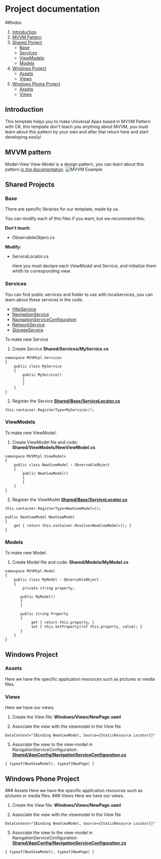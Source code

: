 # Project documentation

##Index
1. [Introduction](#introduction) 
2. [MVVM Pattern](#mvvm-pattern) 
3. [Shared Project](#shared-projects) 
    * [Base](#base) 
    * [Services](#services) 
    * [ViewModels](#viewmodels) 
    * [Models](#models) 
4. [Windows Project](#windows-project) 
    * [Assets](#assets) 
    * [Views](#views) 
5. [Windows Phone Project](#windows-phone-project) 
    * [Assets](#wp-assets)
    * [Views](#wp-views)

## Introduction
This template helps you to make Universal Apps based in MVVM Pattern with C#, this template don't teach you anything about MVVM, you must learn about this pattern by your own and after that return here and start developing easily!
## MVVM pattern
Model-View View-Model is a design pattern, you can learn about this pattern [in the documentation](http://msdn.microsoft.com/en-us/library/gg405484.aspx).
![MVVM Example](http://i.imgur.com/TMp4RsZ.png)
## Shared Projects
### Base
There are specific libraries for our template, made by us.

You can modify each of this files if you want, but we recommend this:

**Don't touch:**

* ObservableObject.cs

**Modify:**

* ServiceLocator.cs

    Here you must declare each ViewModel and Service, and initialize them whith its corresponding view.

### Services
You can find public services and folder to use with localservices, you can learn about these services in the code.

- [HttpService](https://github.com/MSPSpain/Universal-App-MVVM/blob/master/CSharp/Project/MVVMtpl/MVVMtpl.Shared/Services/HttpService.cs)
- [NavigationService](https://github.com/MSPSpain/Universal-App-MVVM/blob/master/CSharp/Project/MVVMtpl/MVVMtpl.Shared/Services/NavigationService.cs)
- [NavigationServiceConfiguration](https://github.com/MSPSpain/Universal-App-MVVM/blob/master/CSharp/Project/MVVMtpl/MVVMtpl.Shared/Services/NavigationServiceConfiguration.cs)
- [NetworkService](https://github.com/MSPSpain/Universal-App-MVVM/blob/master/CSharp/Project/MVVMtpl/MVVMtpl.Shared/Services/NetworkService.cs)
- [StorageService](https://github.com/MSPSpain/Universal-App-MVVM/blob/master/CSharp/Project/MVVMtpl/MVVMtpl.Shared/Services/StorageService.cs)

To make new Service

1. Create Service **Shared/Services/MyService.cs**
```
namespace MVVMtpl.Services
{
    public class MyService
    {
        public MyService()
        {
        }
    }
}
```

2. Register the Service
**[Shared/Base/ServiceLocator.cs](https://github.com/MSPSpain/Universal-App-MVVM/blob/master/CSharp/Project/MVVMtpl/MVVMtpl.Shared/Base/ServiceLocator.cs)**

```
this.container.RegisterType<MyService>();
```
### ViewModels
To make new ViewModel:

1. Create ViewModel file and code:
**Shared/ViewModels/NewViewModel.cs**
```
namespace MVVMtpl.ViewModels
{
    public class NewViewModel : ObservableObject
    {
        public NewViewModel()
        {
        }
    }
}
```
2. Register the ViewModel
**[Shared/Base/ServiceLocator.cs](https://github.com/MSPSpain/Universal-App-MVVM/blob/master/CSharp/Project/MVVMtpl/MVVMtpl.Shared/Base/ServiceLocator.cs)**

```
this.container.RegisterType<NewViewModel>();

public NewViewModel NewViewModel
{
    get { return this.container.Resolve<NewViewModel>(); }
}
```
### Models
To make new Model:

1. Create Model file and code:
**Shared/Models/MyModel.cs**
```
namespace MVVMtpl.Model
{
    public class MyModel : ObservableObject
    {
        private string property;

       public MyModel()
       {
       }

       public string Property
       {
            get { return this.property; }
            set { this.SetProperty(ref this.property, value); }
       }
    }
}

```
## Windows Project
### Assets
Here we have the specific application resources such as pictures or media files.
### Views
Here we have our views.

1. Create the View file:
**Windows/Views/NewPage.xaml**

2. Associate the view with the viewmodel in the View file
```
DataContext="{Binding NewViewModel, Source={StaticResource Locator}}"
```
3. Associate the view to the view-model in NavigationServiceConfiguration:
**[Shared/AppConfig/NavigationServiceConfiguration.cs](https://github.com/MSPSpain/Universal-App-MVVM/blob/master/CSharp/Project/MVVMtpl/MVVMtpl.Shared/Services/NavigationServiceConfiguration.cs)**
```
{ typeof(NewViewModel), typeof(NewPage) }
```
## Windows Phone Project
<a name="wp-assets" />
### Assets
Here we have the specific application resources such as pictures or media files.
### Views
Here we have our views.

1. Create the View file:
**Windows/Views/NewPage.xaml**

2. Associate the view with the viewmodel in the View file
```
DataContext="{Binding NewViewModel, Source={StaticResource Locator}}"
```
3. Associate the view to the view-model in NavigationServiceConfiguration:
**[Shared/AppConfig/NavigationServiceConfiguration.cs](https://github.com/MSPSpain/Universal-App-MVVM/blob/master/CSharp/Project/MVVMtpl/MVVMtpl.Shared/Services/NavigationServiceConfiguration.cs)**
```
{ typeof(NewViewModel), typeof(NewPage) }
```





